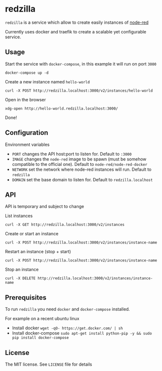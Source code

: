 # redzilla

`redzilla` is a service which allow to create easily instances of [node-red](http://nodered.org/)

Currently uses docker and traefik to create a scalable yet configurable service.

Usage
---

Start the service with `docker-compose`, in this example it will run on port `3000`

`docker-compose up -d`

Create a new instance named `hello-world`

`curl -X POST http://redzilla.localhost:3000/v2/instances/hello-world`

Open in the browser

`xdg-open http://hello-world.redzilla.localhost:3000/`

Done!

Configuration
---

Environment variables

- `PORT` changes the API host:port to listen for. Default to `:3000`
- `IMAGE` changes the `node-red` image to be spawn (must be somehow compatible to the official one). Default to `node-red/node-red-docker`
- `NETWORK` set the network where node-red instances will run. Default to `redzilla`
- `DOMAIN` set the base domain to listen for. Default to `redzilla.localhost`

API
---

API is temporary and subject to change

List instances

  `curl -X GET http://redzilla.localhost:3000/v2/instances`

Create or start an instance

  `curl -X POST http://redzilla.localhost:3000/v2/instances/instance-name`

Restart an instance (stop + start)

  `curl -X POST http://redzilla.localhost:3000/v2/instances/instance-name`

Stop an instance

  `curl -X DELETE http://redzilla.localhost:3000/v2/instances/instance-name`

Prerequisites
---

To run `redzilla` you need `docker` and `docker-compose` installed.

For example on a recent ubuntu linux

- Install docker `wget -qO- https://get.docker.com/ | sh`
- Install docker-compose `sudo apt-get install python-pip -y && sudo pip install docker-compose`

License
---

The MIT license. See `LICENSE` file for details
